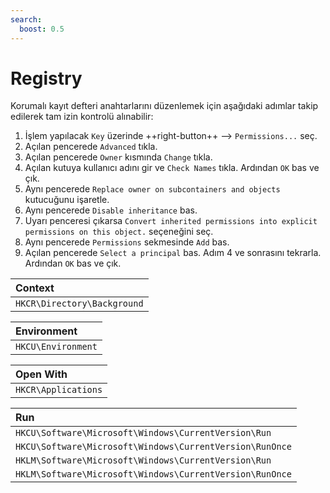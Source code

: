 ```yaml
---
search:
  boost: 0.5
---
```


# Registry

Korumalı kayıt defteri anahtarlarını düzenlemek için aşağıdaki adımlar takip edilerek tam izin kontrolü alınabilir:

1. İşlem yapılacak `Key` üzerinde ++right-button++ --> `Permissions...` seç.
2. Açılan pencerede `Advanced` tıkla.
3. Açılan pencerede `Owner` kısmında `Change` tıkla.
4. Açılan kutuya kullanıcı adını gir ve `Check Names` tıkla. Ardından `OK` bas ve çık.
5. Aynı pencerede `Replace owner on subcontainers and objects` kutucuğunu işaretle.
6. Aynı pencerede `Disable inheritance` bas.
7. Uyarı penceresi çıkarsa `Convert inherited permissions into explicit permissions on this object.` seçeneğini seç.
8. Aynı pencerede `Permissions` sekmesinde `Add` bas.
9. Açılan pencerede `Select a principal` bas. Adım 4 ve sonrasını tekrarla. Ardından `OK` bas ve çık.

| Context |
|:---|
| `HKCR\Directory\Background` |

| Environment |
|:---|
| `HKCU\Environment` |

| Open With |
|:---|
| `HKCR\Applications` |

| Run |
|:---|
| `HKCU\Software\Microsoft\Windows\CurrentVersion\Run` |
| `HKCU\Software\Microsoft\Windows\CurrentVersion\RunOnce` |
| `HKLM\Software\Microsoft\Windows\CurrentVersion\Run` |
| `HKLM\Software\Microsoft\Windows\CurrentVersion\RunOnce` |
